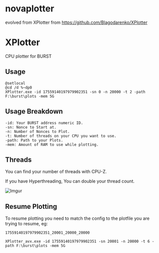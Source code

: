 # novaplotter

evolved from XPlotter from https://github.com/Blagodarenko/XPlotter

# XPlotter

CPU plotter for BURST

## Usage

```
@setlocal
@cd /d %~dp0 
XPlotter.exe -id 17559140197979902351 -sn 0 -n 20000 -t 2 -path F:\burst\plots -mem 5G
```

## Usage Breakdown

```
-id: Your BURST address numeric ID.
-sn: Nonce to Start at.
-n: Number of Nonces to Plot.
-t: Number of threads on your CPU you want to use.
-path: Path to your Plots.
-mem: Amount of RAM to use while plotting.
```

## Threads

You can find your number of threads with CPU-Z.

If you have Hyperthreading, You can double your thread count.

![Imgur](http://i.imgur.com/cv5pv7x.png)


## Resume Plotting

To resume plotting you need to match the config to the plotfile you are trying to resume, eg:

```
17559140197979902351_20001_20000_20000
```
```
XPlotter_avx.exe -id 17559140197979902351 -sn 20001 -n 20000 -t 6 -path F:\burst\plots -mem 5G
```
